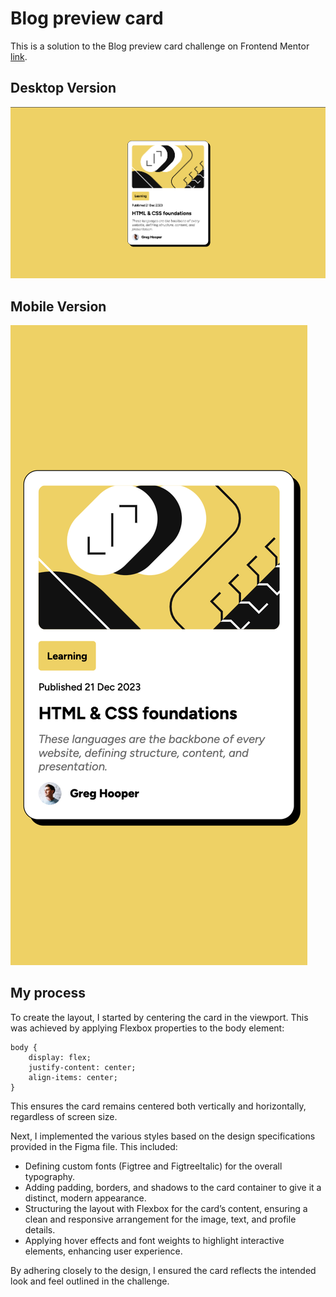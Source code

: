 # Blog preview card

This is a solution to the Blog preview card challenge on Frontend Mentor [link](https://www.frontendmentor.io/challenges/blog-preview-card-ckPaj01IcS).

## Desktop Version

![image info](./DesktopScreenshot.png)

## Mobile Version

![image info](./MobileScreenshot.png)

## My process

To create the layout, I started by centering the card in the viewport. This was achieved by applying Flexbox properties to the body element:

```
body {
    display: flex;
    justify-content: center;
    align-items: center;
}
```

This ensures the card remains centered both vertically and horizontally, regardless of screen size.

Next, I implemented the various styles based on the design specifications provided in the Figma file. This included:

- Defining custom fonts (Figtree and FigtreeItalic) for the overall typography.
- Adding padding, borders, and shadows to the card container to give it a distinct, modern appearance.
- Structuring the layout with Flexbox for the card’s content, ensuring a clean and responsive arrangement for the image, text, and profile details.
- Applying hover effects and font weights to highlight interactive elements, enhancing user experience.

By adhering closely to the design, I ensured the card reflects the intended look and feel outlined in the challenge.

